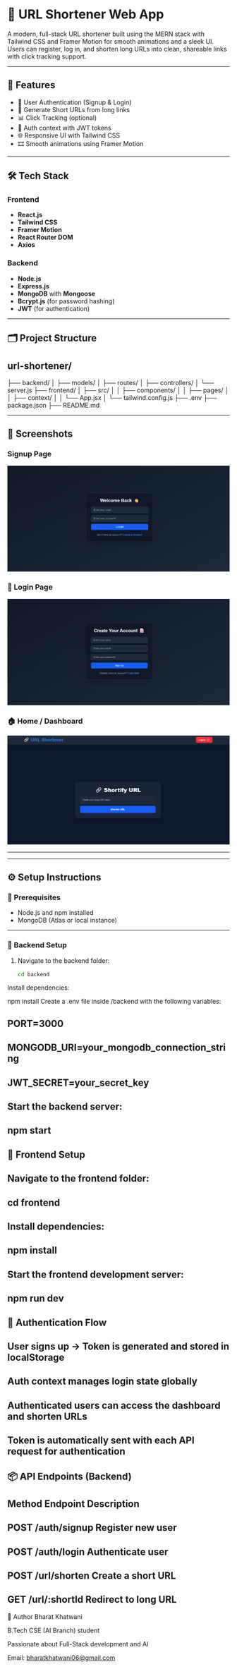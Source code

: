 # 🔗 URL Shortener Web App

A modern, full-stack URL shortener built using the MERN stack with Tailwind CSS and Framer Motion for smooth animations and a sleek UI. Users can register, log in, and shorten long URLs into clean, shareable links with click tracking support.

---

## 🚀 Features

- 🔐 User Authentication (Signup & Login)  
- 🔗 Generate Short URLs from long links  
- 📊 Click Tracking (optional)  
- 🧠 Auth context with JWT tokens  
- 🌐 Responsive UI with Tailwind CSS  
- 🎞 Smooth animations using Framer Motion  

---

## 🛠 Tech Stack

### Frontend
- **React.js**  
- **Tailwind CSS**  
- **Framer Motion**  
- **React Router DOM**  
- **Axios**  

### Backend
- **Node.js**  
- **Express.js**  
- **MongoDB** with **Mongoose**  
- **Bcrypt.js** (for password hashing)  
- **JWT** (for authentication)  

---

## 🗂 Project Structure

## url-shortener/
├── backend/
│ ├── models/
│ ├── routes/
│ ├── controllers/
│ └── server.js
├── frontend/
│ ├── src/
│ │ ├── components/
│ │ ├── pages/
│ │ ├── context/
│ │ └── App.jsx
│ └── tailwind.config.js
├── .env
├── package.json
├── README.md


---

## 📸 Screenshots

### Signup Page  
![Signup Page](./public/Signup.png)

### 🔐 Login Page  
![Login Page](./public/Login.png)

### 🏠 Home / Dashboard  
![Dashboard](./public/Hero.png)

---

---

## ⚙️ Setup Instructions

### 📌 Prerequisites
- Node.js and npm installed
- MongoDB (Atlas or local instance)

---


### 🔧 Backend Setup

1. Navigate to the backend folder:
   ```bash
   cd backend
Install dependencies:

npm install
Create a .env file inside /backend with the following variables:



## PORT=3000
##  MONGODB_URI=your_mongodb_connection_string
## JWT_SECRET=your_secret_key
## Start the backend server:


## npm start
## 🎨 Frontend Setup
## Navigate to the frontend folder:


## cd frontend
## Install dependencies:


## npm install
## Start the frontend development server:

## npm run dev
## 🔐 Authentication Flow
## User signs up → Token is generated and stored in localStorage

## Auth context manages login state globally

## Authenticated users can access the dashboard and shorten URLs

## Token is automatically sent with each API request for authentication

## 📦 API Endpoints (Backend)
## Method	Endpoint	Description
## POST	/auth/signup	Register new user
## POST	/auth/login	Authenticate user
## POST	/url/shorten	Create a short URL
## GET	/url/:shortId	Redirect to long URL



👤 Author
Bharat Khatwani

B.Tech CSE (AI Branch) student

Passionate about Full-Stack development and AI



Email: bharatkhatwani06@gmail.com


